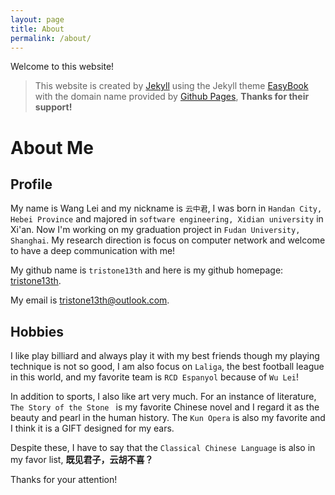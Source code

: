 ```yaml
---
layout: page
title: About
permalink: /about/
---
```


Welcome to this website!

> This website is created by [Jekyll](http://jekyllcn.com/) using the Jekyll theme [EasyBook](https://github.com/laobubu/jekyll-theme-EasyBook) with the domain name provided by [Github Pages](https://pages.github.com/), **Thanks for their support!**

# About Me

## Profile

My name is Wang Lei and my nickname is `云中君`, I was born in `Handan City, Hebei Province` and majored in `software engineering, Xidian university` in Xi'an. Now I'm working on my graduation project in `Fudan University, Shanghai`. My research direction is focus on computer network and welcome to have a deep communication with me!

My github name is `tristone13th` and here is my github homepage: [tristone13th](https://github.com/tristone13th).

My email is [tristone13th@outlook.com](tristone13th@outlook.com).

## Hobbies

I like play billiard and always play it with my best friends though my playing technique is not so good, I am also focus on `Laliga`, the best football league in this world, and my favorite team is `RCD Espanyol` because of  `Wu Lei`!

In addition to sports, I also like art very much. For an instance of literature,  `The Story of the Stone ` is my favorite Chinese novel and I regard it as the beauty and  pearl in the human history. The `Kun Opera` is also my favorite and I think it is a GIFT designed for my ears.

Despite these, I have to say that the `Classical Chinese Language` is also in my favor list, **既见君子，云胡不喜？**

 Thanks for your attention!